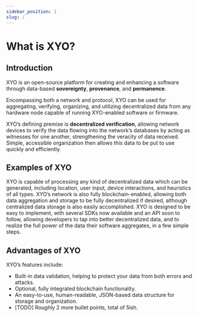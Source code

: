 ```yaml
---
sidebar_position: 1
slug: /
---
```

# What is XYO?
## Introduction
XYO is an open-source platform for creating and enhancing a software through data-based **sovereignty**, **provenance**, and **permanence**.

Encompassing both a network and protocol, XYO can be used for aggregating, verifying, organizing, and utilizing decentralized data from any hardware node capable of running XYO-enabled software or firmware. 

XYO’s defining premise is **decentralized verification**, allowing network devices to verify the data flowing into the network’s databases by acting as witnesses for one another, strengthening the veracity of data received. Simple, accessible organization then allows this data to be put to use quickly and efficiently.

## Examples of XYO
XYO is capable of processing any kind of decentralized data which can be generated, including location, user input, device interactions, and heuristics of all types. XYO’s network is also fully blockchain-enabled, allowing both data aggregation and storage to be fully decentralized if desired, although centralized data storage is also easily accomplished.
XYO is designed to be easy to implement, with several SDKs now available and an API soon to follow, allowing developers to tap into better decentralized data, and to realize the full power of the data their software aggregates, in a few simple steps.
## Advantages of XYO
XYO’s features include:
- Built-in data validation, helping to protect your data from both errors and attacks.
- Optional, fully integrated blockchain functionality.
- An easy-to-use, human-readable, JSON-based data structure for storage and organization.
- [TODO] Roughly 2 more bullet points, total of 5ish.